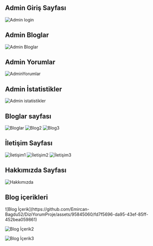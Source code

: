 <h2>Admin Giriş Sayfası</h2>

![Admin login](https://github.com/Emircan-Bagdu52/DiziYorumProje/assets/95845060/669c096f-a8af-441d-9094-678812d64199)

<h2>Admin Bloglar</h2>

![Admin Bloglar](https://github.com/Emircan-Bagdu52/DiziYorumProje/assets/95845060/ca62da21-1b75-42c5-8423-30564e185774)

<h2>Admin Yorumlar</h2>

![AdminYorumlar](https://github.com/Emircan-Bagdu52/DiziYorumProje/assets/95845060/953e083f-686e-4fcb-8319-e81339fb4cfc)


<h2>Admin İstatistikler </h2>

![Admin istatistikler](https://github.com/Emircan-Bagdu52/DiziYorumProje/assets/95845060/45369700-2a81-4184-b5eb-22dedee58f6c)

<h2>Bloglar sayfası</h2>

![Bloglar](https://github.com/Emircan-Bagdu52/DiziYorumProje/assets/95845060/a1267625-1db6-4aa7-8b7b-abea11822240)
![Blog2](https://github.com/Emircan-Bagdu52/DiziYorumProje/assets/95845060/924e630c-0f1c-4b33-a86c-54786a11c2c1)
![Blog3](https://github.com/Emircan-Bagdu52/DiziYorumProje/assets/95845060/216e807e-0144-4513-a330-8e81c0591928)

<h2>İletişim Sayfası</h2>

![İletişim1](https://github.com/Emircan-Bagdu52/DiziYorumProje/assets/95845060/1cd3fa1a-f81f-49de-b08c-444188e418fa)
![İletişim2](https://github.com/Emircan-Bagdu52/DiziYorumProje/assets/95845060/16cab606-00be-4de0-9a3c-129591207c1c)
![İletişim3](https://github.com/Emircan-Bagdu52/DiziYorumProje/assets/95845060/573c7fb5-37ec-4d27-ad13-274a7e72b53f)

<h2>Hakkımızda Sayfası</h2>

![Hakkımızda](https://github.com/Emircan-Bagdu52/DiziYorumProje/assets/95845060/1333c290-f1ea-41be-b5e0-d8410242467c)

<h2>Blog içerikleri</h2>
![Blog İçerik](https://github.com/Emircan-Bagdu52/DiziYorumProje/assets/95845060/fd7f5696-da95-43ef-85ff-452bea059861)

![Blog İçerik2](https://github.com/Emircan-Bagdu52/DiziYorumProje/assets/95845060/bd1e53d7-c7a8-48c8-9252-fd88986dc443)

![Blog İçerik3](https://github.com/Emircan-Bagdu52/DiziYorumProje/assets/95845060/b707d9b0-8ab9-4e17-9678-d242b782382a)
